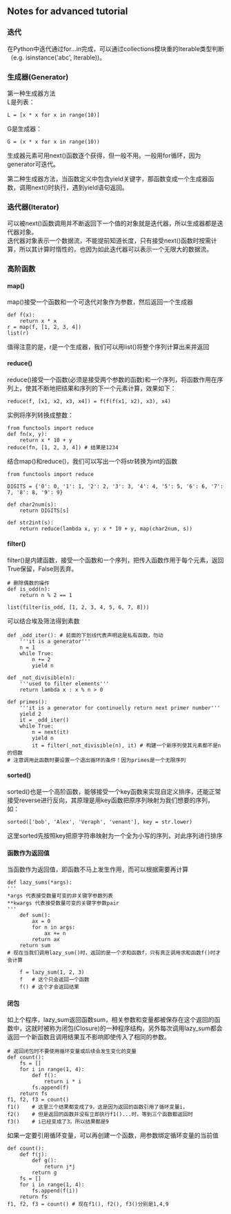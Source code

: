 ## Notes for advanced tutorial

### 迭代
在Python中迭代通过for...in完成，可以通过collections模块重的Iterable类型判断（e.g. isinstance('abc', Iterable))。  

### 生成器(Generator)
第一种生成器方法  
L是列表：

    L = [x * x for x in range(10)]

G是生成器：

    G = (x * x for x in range(10))
生成器元素可用next()函数逐个获得，但一般不用。一般用for循环，因为generator可迭代。


第二种生成器方法，当函数定义中包含yield关键字，那函数变成一个生成器函数，调用next()时执行，遇到yield语句返回。

### 迭代器(Iterator)
可以被next()函数调用并不断返回下一个值的对象就是迭代器，所以生成器都是迭代器对象。  
迭代器对象表示一个数据流，不能提前知道长度，只有接受next()函数时按需计算，所以其计算时惰性的，也因为如此迭代器可以表示一个无限大的数据流。

### 高阶函数
#### map()
map()接受一个函数和一个可迭代对象作为参数，然后返回一个生成器

    def f(x):
        return x * x
    r = map(f, [1, 2, 3, 4])
    list(r)
值得注意的是，r是一个生成器，我们可以用list()将整个序列计算出来并返回

#### reduce()
reduce()接受一个函数(必须是接受两个参数的函数)和一个序列，将函数作用在序列上，使其不断地把结果和序列的下一个元素计算，效果如下：

    reduce(f, [x1, x2, x3, x4]) = f(f(f(x1, x2), x3), x4)
实例将序列转换成整数：

    from functools import reduce
    def fn(x, y):
        return x * 10 + y
    reduce(fn, [1, 2, 3, 4]) # 结果是1234

结合map()和reduce()，我们可以写出一个将str转换为int的函数

    from functools import reduce

    DIGITS = {'0': 0, '1': 1, '2': 2, '3': 3, '4': 4, '5': 5, '6': 6, '7': 7, '8': 8, '9': 9}

    def char2num(s):
        return DIGITS[s]
    
    def str2int(s):
        return reduce(lambda x, y: x * 10 + y, map(char2num, s))

#### filter()
filter()是内建函数，接受一个函数和一个序列，把传入函数作用于每个元素，返回True保留，False则丢弃。

    # 删除偶数的操作
    def is_odd(n):
        return n % 2 == 1

    list(filter(is_odd, [1, 2, 3, 4, 5, 6, 7, 8]))


可以结合埃及筛法得到素数

    def _odd_iter(): # 前面的下划线代表声明这是私有函数，勿动
        '''it is a generator'''
        n = 1
        while True:
            n += 2
            yield n
    
    def _not_divisible(n):
        '''used to filter elements'''
        return lambda x : x % n > 0
    
    def primes():
        '''it is a generator for continuelly return next primer number'''
        yield 2
        it = _odd_iter()
        while True:
            n = next(it)
            yield n
            it = filter(_not_divisible(n), it) # 构建一个新序列使其元素都不是n的倍数
    # 注意调用此函数时要设置一个退出循环的条件！因为primes是一个无限序列

#### sorted()
sorted()也是一个高阶函数，能够接受一个key函数来实现自定义排序，还能正常接受reverse进行反向，其原理是用key函数把原序列映射为我们想要的序列，如：

    sorted(['bob', 'Alex', 'Veraph', 'venant'], key = str.lower)

这里sorted先按照key把原字符串映射为一个全为小写的序列，对此序列进行排序

#### 函数作为返回值
当函数作为返回值，即函数不马上发生作用，而可以根据需要再计算

    def lazy_sums(*args):
    '''
    *args 代表接受数量可变的非关键字参数列表
    **kwargs 代表接受数量可变的关键字参数pair
    '''
        def sum():
            ax = 0
            for n in args:
                ax += n
            return ax
        return sum
    # 现在当我们调用lazy_sum()时，返回的是一个求和函数f，只有真正调用求和函数f()时才会计算

        f = lazy_sum(1, 2, 3)
        f   # 这个只会返回一个函数
        f() # 这个才会返回结果

#### 闭包
如上个程序，lazy_sum返回函数sum，相关参数和变量都被保存在这个返回的函数中，这就时被称为闭包(Closure)的一种程序结构，另外每次调用lazy_sum都会返回一个新函数且调用结果互不影响即使传入了相同的参数。  

    # 返回闭包时不要使用循环变量或后续会发生变化的变量
    def count():
        fs = []
        for i in range(1, 4):
            def f():
                return i * i
            fs.append(f)
        return fs
    f1, f2, f3 = count()
    f1()    # 这里三个结果都变成了9，这是因为返回的函数引用了循环变量i，
    f2()    # 但是返回的函数并没有立即执行f1()...时，等到三个函数都返回时
    f3()    # i已经变成了3，所以结果都是9
如果一定要引用循环变量，可以再创建一个函数，用参数绑定循环变量的当前值

    def count():
        def f(j):
            def g():
                return j*j
            return g
        fs = []
        for i in range(1, 4):
            fs.append(f(i))
        return fs
    f1, f2, f3 = count() # 现在f1(), f2(), f3()分别是1,4,9